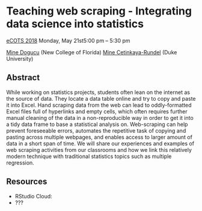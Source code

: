 # Teaching web scraping - Integrating data science into statistics

[eCOTS 2018](https://www.causeweb.org/cause/ecots/ecots18/)
Monday, May 21st5:00 pm – 5:30 pm

[Mine Dogucu](@mdogucu) (New College of Florida)
[Mine Cetinkaya-Rundel](@mine-cetinkaya-rundel) (Duke University)

## Abstract

While working on statistics projects, students often lean on the internet as 
the source of data. They locate a data table online and try to copy and paste 
it into Excel. Hand scraping data from the web can lead to oddly-formatted Excel 
files full of hyperlinks and empty cells, which often requires further manual 
cleaning of the data in a non-reproducible way in order to get it into a tidy 
data frame to base a statistical analysis on. Web-scraping can help prevent 
foreseeable errors, automates the repetitive task of copying and pasting across 
multiple webpages, and enables access to larger amount of data in a short span 
of time. We will share our experiences and examples of web scraping activities 
from our classrooms and how we link this relatively modern technique with 
traditional statistics topics such as multiple regression.

## Resources

- RStudio Cloud:
- ???
